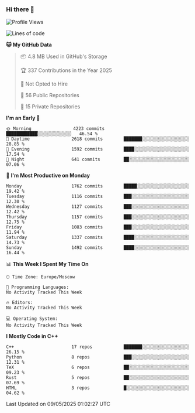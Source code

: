 ### Hi there 👋

<!--
**SemenMartynov/SemenMartynov** is a ✨ _special_ ✨ repository because its `README.md` (this file) appears on your GitHub profile.

Here are some ideas to get you started:

- 🔭 I’m currently working on ...
- 🌱 I’m currently learning ...
- 👯 I’m looking to collaborate on ...
- 🤔 I’m looking for help with ...
- 💬 Ask me about ...
- 📫 How to reach me: ...
- 😄 Pronouns: ...
- ⚡ Fun fact: ...
-->

<!--START_SECTION:waka-->
![Profile Views](http://img.shields.io/badge/Profile%20Views-1-blue)

![Lines of code](https://img.shields.io/badge/From%20Hello%20World%20I%27ve%20Written-7.6%20million%20lines%20of%20code-blue)

**🐱 My GitHub Data** 

> 📦 4.8 MB Used in GitHub's Storage 
 > 
> 🏆 337 Contributions in the Year 2025
 > 
> 🚫 Not Opted to Hire
 > 
> 📜 56 Public Repositories 
 > 
> 🔑 15 Private Repositories 
 > 
**I'm an Early 🐤** 

```text
🌞 Morning                4223 commits        ████████████░░░░░░░░░░░░░   46.54 % 
🌆 Daytime                2618 commits        ███████░░░░░░░░░░░░░░░░░░   28.85 % 
🌃 Evening                1592 commits        ████░░░░░░░░░░░░░░░░░░░░░   17.54 % 
🌙 Night                  641 commits         ██░░░░░░░░░░░░░░░░░░░░░░░   07.06 % 
```
📅 **I'm Most Productive on Monday** 

```text
Monday                   1762 commits        █████░░░░░░░░░░░░░░░░░░░░   19.42 % 
Tuesday                  1116 commits        ███░░░░░░░░░░░░░░░░░░░░░░   12.30 % 
Wednesday                1127 commits        ███░░░░░░░░░░░░░░░░░░░░░░   12.42 % 
Thursday                 1157 commits        ███░░░░░░░░░░░░░░░░░░░░░░   12.75 % 
Friday                   1083 commits        ███░░░░░░░░░░░░░░░░░░░░░░   11.94 % 
Saturday                 1337 commits        ████░░░░░░░░░░░░░░░░░░░░░   14.73 % 
Sunday                   1492 commits        ████░░░░░░░░░░░░░░░░░░░░░   16.44 % 
```


📊 **This Week I Spent My Time On** 

```text
🕑︎ Time Zone: Europe/Moscow

💬 Programming Languages: 
No Activity Tracked This Week

🔥 Editors: 
No Activity Tracked This Week

💻 Operating System: 
No Activity Tracked This Week
```

**I Mostly Code in C++** 

```text
C++                      17 repos            ███████░░░░░░░░░░░░░░░░░░   26.15 % 
Python                   8 repos             ███░░░░░░░░░░░░░░░░░░░░░░   12.31 % 
TeX                      6 repos             ██░░░░░░░░░░░░░░░░░░░░░░░   09.23 % 
Rust                     5 repos             ██░░░░░░░░░░░░░░░░░░░░░░░   07.69 % 
HTML                     3 repos             █░░░░░░░░░░░░░░░░░░░░░░░░   04.62 % 
```




 Last Updated on 09/05/2025 01:02:27 UTC
<!--END_SECTION:waka-->